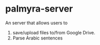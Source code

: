 # palmyra-server
An server that allows users to
<ol>
    <li>save/upload files to/from Google Drive.</li>
    <li>Parse Arabic sentences</li>
</ol>
